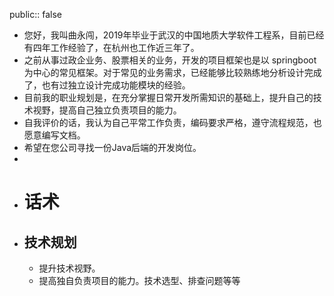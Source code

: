 public:: false

- 您好，我叫曲永闯，2019年毕业于武汉的中国地质大学软件工程系，目前已经有四年工作经验了，在杭州也工作近三年了。
- 之前从事过政企业务、股票相关的业务，开发的项目框架也是以 springboot为中心的常见框架。对于常见的业务需求，已经能够比较熟练地分析设计完成了，也有过独立设计完成功能模块的经验。
- 目前我的职业规划是，在充分掌握日常开发所需知识的基础上，提升自己的技术视野，提高自己独立负责项目的能力。
- 自我评价的话，我认为自己平常工作负责，编码要求严格，遵守流程规范，也愿意编写文档。
- 希望在您公司寻找一份Java后端的开发岗位。
-
- # 话术
- ## 技术规划
	- 提升技术视野。
	- 提高独自负责项目的能力。技术选型、排查问题等等